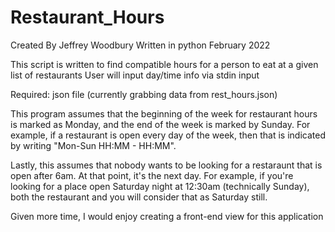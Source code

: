 # Restaurant_Hours
Created By Jeffrey Woodbury
Written in python
February 2022

This script is written to find compatible hours for a person to eat at a given list of restaurants
User will input day/time info via stdin input

Required: json file (currently grabbing data from rest_hours.json)

This program assumes that the beginning of the week for restaurant hours is marked as Monday, and the end of the week is marked by Sunday.
For example, if a restaurant is open every day of the week, then that is indicated by writing "Mon-Sun HH:MM - HH:MM". 

Lastly, this assumes that nobody wants to be looking for a restaraunt that is open after 6am. At that point, it's the next day. 
For example, if you're looking for a place open Saturday night at 12:30am (technically Sunday), both the restaurant and you will consider that as Saturday still. 

Given more time, I would enjoy creating a front-end view for this application
